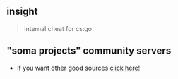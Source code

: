 ## insight
> internal cheat for cs:go

## "soma projects" community servers

- if you want other good sources [click here!](https://discord.gg/np3qN9sjCb)

